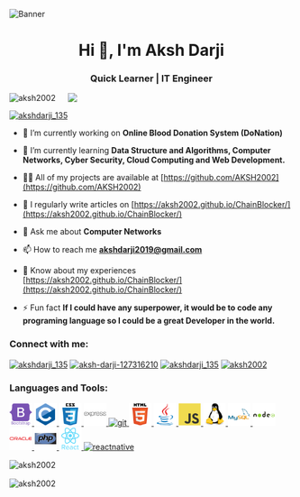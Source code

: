 ![Banner](https://indoanalytica.com/static/images/bannerr.gif)

<h1 align="center">Hi 👋, I'm Aksh Darji</h1>
<h3 align="center">Quick Learner | IT Engineer</h3>
<img align="right" alter="Coding" width="400" src="https://miro.medium.com/max/1272/1*ZSVmWGcc1weENb0ShawWxw.gif">

<p align="left"> <img src="https://komarev.com/ghpvc/?username=aksh2002&label=Profile%20views&color=0e75b6&style=flat" alt="aksh2002" /> </p>

<p align="left"> <a href="https://twitter.com/akshdarji_135" target="blank"><img src="https://img.shields.io/twitter/follow/akshdarji_135?logo=twitter&style=for-the-badge" alt="akshdarji_135" /></a> </p>

- 🔭 I’m currently working on **Online Blood Donation System (DoNation)**

- 🌱 I’m currently learning **Data Structure and Algorithms, Computer Networks, Cyber Security, Cloud Computing and Web Development.**

- 👨‍💻 All of my projects are available at [https://github.com/AKSH2002](https://github.com/AKSH2002)

- 📝 I regularly write articles on [https://aksh2002.github.io/ChainBlocker/](https://aksh2002.github.io/ChainBlocker/)

- 💬 Ask me about **Computer Networks**

- 📫 How to reach me **akshdarji2019@gmail.com**

- 📄 Know about my experiences [https://aksh2002.github.io/ChainBlocker/](https://aksh2002.github.io/ChainBlocker/)

- ⚡ Fun fact **If I could have any superpower, it would be to code any programing language so I could be a great Developer in the world.**

<h3 align="left">Connect with me:</h3>
<p align="left">
<a href="https://twitter.com/akshdarji_135" target="blank"><img align="center" src="https://raw.githubusercontent.com/rahuldkjain/github-profile-readme-generator/master/src/images/icons/Social/twitter.svg" alt="akshdarji_135" height="30" width="40" /></a>
<a href="https://linkedin.com/in/aksh-darji-127316210" target="blank"><img align="center" src="https://raw.githubusercontent.com/rahuldkjain/github-profile-readme-generator/master/src/images/icons/Social/linked-in-alt.svg" alt="aksh-darji-127316210" height="30" width="40" /></a>
<a href="https://instagram.com/akshdarji_135" target="blank"><img align="center" src="https://raw.githubusercontent.com/rahuldkjain/github-profile-readme-generator/master/src/images/icons/Social/instagram.svg" alt="akshdarji_135" height="30" width="40" /></a>
<a href="https://www.leetcode.com/aksh2002" target="blank"><img align="center" src="https://raw.githubusercontent.com/rahuldkjain/github-profile-readme-generator/master/src/images/icons/Social/leet-code.svg" alt="aksh2002" height="30" width="40" /></a>
</p>

<h3 align="left">Languages and Tools:</h3>
<p align="left"> <a href="https://getbootstrap.com" target="_blank" rel="noreferrer"> <img src="https://raw.githubusercontent.com/devicons/devicon/master/icons/bootstrap/bootstrap-plain-wordmark.svg" alt="bootstrap" width="40" height="40"/> </a> <a href="https://www.cprogramming.com/" target="_blank" rel="noreferrer"> <img src="https://raw.githubusercontent.com/devicons/devicon/master/icons/c/c-original.svg" alt="c" width="40" height="40"/> </a> <a href="https://www.w3schools.com/css/" target="_blank" rel="noreferrer"> <img src="https://raw.githubusercontent.com/devicons/devicon/master/icons/css3/css3-original-wordmark.svg" alt="css3" width="40" height="40"/> </a> <a href="https://expressjs.com" target="_blank" rel="noreferrer"> <img src="https://raw.githubusercontent.com/devicons/devicon/master/icons/express/express-original-wordmark.svg" alt="express" width="40" height="40"/> </a> <a href="https://git-scm.com/" target="_blank" rel="noreferrer"> <img src="https://www.vectorlogo.zone/logos/git-scm/git-scm-icon.svg" alt="git" width="40" height="40"/> </a> <a href="https://www.w3.org/html/" target="_blank" rel="noreferrer"> <img src="https://raw.githubusercontent.com/devicons/devicon/master/icons/html5/html5-original-wordmark.svg" alt="html5" width="40" height="40"/> </a> <a href="https://www.java.com" target="_blank" rel="noreferrer"> <img src="https://raw.githubusercontent.com/devicons/devicon/master/icons/java/java-original.svg" alt="java" width="40" height="40"/> </a> <a href="https://developer.mozilla.org/en-US/docs/Web/JavaScript" target="_blank" rel="noreferrer"> <img src="https://raw.githubusercontent.com/devicons/devicon/master/icons/javascript/javascript-original.svg" alt="javascript" width="40" height="40"/> </a> <a href="https://www.linux.org/" target="_blank" rel="noreferrer"> <img src="https://raw.githubusercontent.com/devicons/devicon/master/icons/linux/linux-original.svg" alt="linux" width="40" height="40"/> </a> <a href="https://www.mysql.com/" target="_blank" rel="noreferrer"> <img src="https://raw.githubusercontent.com/devicons/devicon/master/icons/mysql/mysql-original-wordmark.svg" alt="mysql" width="40" height="40"/> </a> <a href="https://nodejs.org" target="_blank" rel="noreferrer"> <img src="https://raw.githubusercontent.com/devicons/devicon/master/icons/nodejs/nodejs-original-wordmark.svg" alt="nodejs" width="40" height="40"/> </a> <a href="https://www.oracle.com/" target="_blank" rel="noreferrer"> <img src="https://raw.githubusercontent.com/devicons/devicon/master/icons/oracle/oracle-original.svg" alt="oracle" width="40" height="40"/> </a> <a href="https://www.php.net" target="_blank" rel="noreferrer"> <img src="https://raw.githubusercontent.com/devicons/devicon/master/icons/php/php-original.svg" alt="php" width="40" height="40"/> </a> <a href="https://reactjs.org/" target="_blank" rel="noreferrer"> <img src="https://raw.githubusercontent.com/devicons/devicon/master/icons/react/react-original-wordmark.svg" alt="react" width="40" height="40"/> </a> <a href="https://reactnative.dev/" target="_blank" rel="noreferrer"> <img src="https://reactnative.dev/img/header_logo.svg" alt="reactnative" width="40" height="40"/> </a> </p>

<p><img align="center" src="https://github-readme-stats.vercel.app/api/top-langs?username=aksh2002&show_icons=true&locale=en&layout=compact" alt="aksh2002" /></p>

<p><img align="center" src="https://github-readme-streak-stats.herokuapp.com/?user=aksh2002&" alt="aksh2002" /></p>
